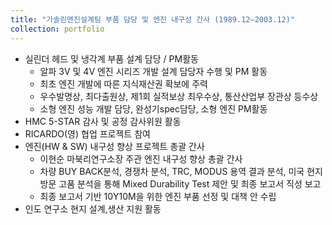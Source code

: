 ```yaml
---
title: "가솔린엔진설계팀 부품 담당 및 엔진 내구성 간사 (1989.12–2003.12)"
collection: portfolio
---
```


* 실린더 헤드 및 냉각계 부품 설계 담당 / PM활동 
    * 알파 3V 및 4V 엔진 시리즈 개발 설계 담당자 수행 및 PM 활동 
    * 최초 엔진 개발에 따른 지식재산권 확보에 주력 
    * 우수발명상, 최다출원상, 제1회 실적보상 최우수상, 통산산업부 장관상 등수상  
    * 소형 엔진 성능 개발 담당, 완성기spec담당, 소형 엔진 PM활동
* HMC 5-STAR 감사 및 공정 감사위원 활동  
* RICARDO(영) 협업 프로젝트 참여
* 엔진(HW & SW) 내구성 향상 프로젝트 총괄 간사 
    * 이현순 마북리연구소장 주관  엔진 내구성 향상 총괄 간사 
    * 차량 BUY BACK분석, 경쟁차 분석, TRC, MODUS 용역 결과 분석, 미국 현지 방문 고품 분석을 통해  Mixed Durability Test 제안 및 최종 보고서 직성 보고 
    * 최종 보고서 기반 10Y10M을 위한 엔진 부품 선정 및 대책 안 수립
* 인도 연구소 현지 설계,생산 지원 활동 

